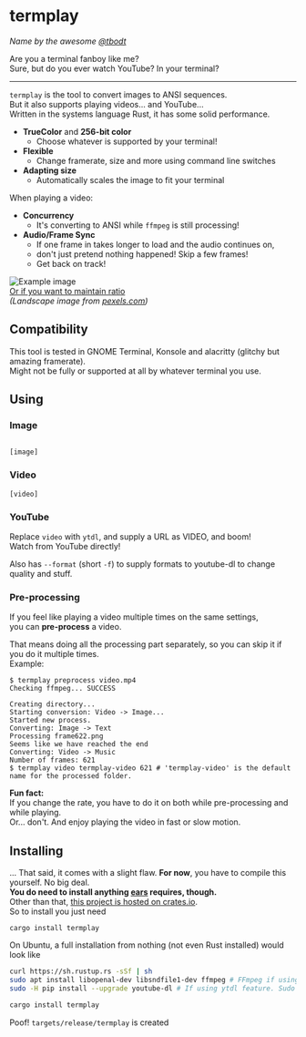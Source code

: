 # termplay
*Name by the awesome [@tbodt](https://github.com/tbodt)*

Are you a terminal fanboy like me?  
Sure, but do you ever watch YouTube? In your terminal?

----------------------------------------------------

`termplay` is the tool to convert images to ANSI sequences.  
But it also supports playing videos... and YouTube...  
Written in the systems language Rust, it has some solid performance.

 - **TrueColor** and **256-bit color**
   - Choose whatever is supported by your terminal!
 - **Flexible**
   - Change framerate, size and more using command line switches
 - **Adapting size**
   - Automatically scales the image to fit your terminal

When playing a video:  
 - **Concurrency**
   - It's converting to ANSI while `ffmpeg` is still processing!
 - **Audio/Frame Sync**
   - If one frame in takes longer to load and the audio continues on,
   - don't just pretend nothing happened! Skip a few frames!
   - Get back on track!

![Example image](http://i.imgur.com/dKzlbg0.png)  
[Or if you want to maintain ratio](http://i.imgur.com/jItzR8T.png)  
*(Landscape image from [pexels.com](https://www.pexels.com/photo/snow-capped-mountains-under-blue-sky-and-white-clouds-115045/))*

## Compatibility

This tool is tested in GNOME Terminal, Konsole and alacritty (glitchy but amazing framerate).  
Might not be fully or supported at all by whatever terminal you use.

## Using

### Image
```

[image]
```

### Video

```
[video]
```

### YouTube

Replace `video` with `ytdl`, and supply a URL as VIDEO, and boom!  
Watch from YouTube directly!

Also has `--format` (short `-f`) to supply formats to youtube-dl to change quality and stuff.

### Pre-processing

If you feel like playing a video multiple times on the same settings,  
you can **pre-process** a video.

That means doing all the processing part separately, so you can skip it if you do it multiple times.  
Example:
```
$ termplay preprocess video.mp4
Checking ffmpeg... SUCCESS

Creating directory...
Starting conversion: Video -> Image...
Started new process.
Converting: Image -> Text
Processing frame622.png
Seems like we have reached the end
Converting: Video -> Music
Number of frames: 621
$ termplay video termplay-video 621 # 'termplay-video' is the default name for the processed folder.
```

**Fun fact:**  
If you change the rate, you have to do it on both while pre-processing and while playing.  
Or... don't. And enjoy playing the video in fast or slow motion.

## Installing

... That said, it comes with a slight flaw. **For now**, you have to compile this yourself. No big deal.  
**You do need to install anything [ears](https://github.com/jhasse/ears) requires, though.**  
Other than that, [this project is hosted on crates.io](https://crates.io/crates/termplay).  
So to install you just need
```
cargo install termplay
```

On Ubuntu, a full installation from nothing (not even Rust installed) would look like
```bash
curl https://sh.rustup.rs -sSf | sh
sudo apt install libopenal-dev libsndfile1-dev ffmpeg # FFmpeg if using video/ytdl feature
sudo -H pip install --upgrade youtube-dl # If using ytdl feature. Sudo is required if you're not using a single user python installation

cargo install termplay
```
Poof! `targets/release/termplay` is created
